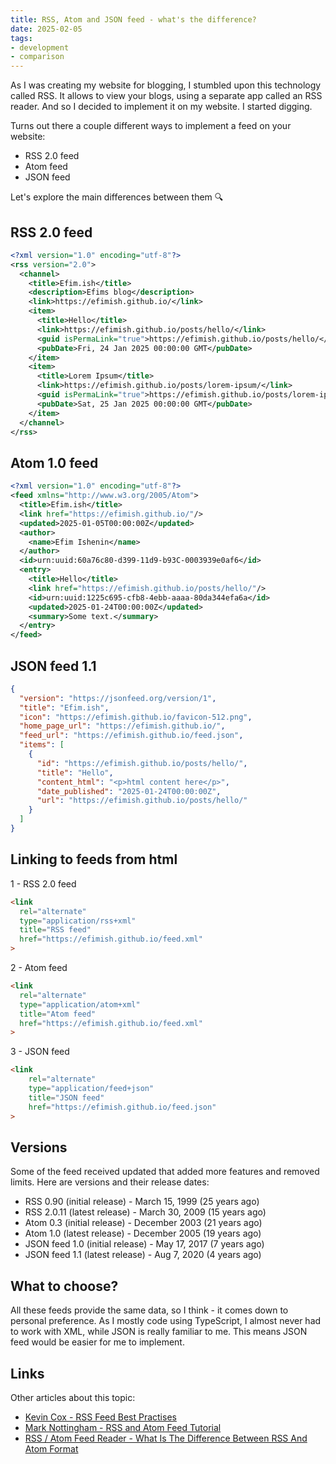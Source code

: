 ```yaml
---
title: RSS, Atom and JSON feed - what's the difference?
date: 2025-02-05
tags:
- development
- comparison
---
```


As I was creating my website for blogging, I stumbled upon this technology called RSS. It allows to view your blogs, using a separate app called an RSS reader. And so I decided to implement it on my website. I started digging.

Turns out there a couple different ways to implement a feed on your website:

- RSS 2.0 feed
- Atom feed
- JSON feed

Let's explore the main differences between them 🔍

## RSS 2.0 feed

```xml
<?xml version="1.0" encoding="utf-8"?>
<rss version="2.0">
  <channel>
    <title>Efim.ish</title>
    <description>Efims blog</description>
    <link>https://efimish.github.io/</link>
    <item>
      <title>Hello</title>
      <link>https://efimish.github.io/posts/hello/</link>
      <guid isPermaLink="true">https://efimish.github.io/posts/hello/</guid>
      <pubDate>Fri, 24 Jan 2025 00:00:00 GMT</pubDate>
    </item>
    <item>
      <title>Lorem Ipsum</title>
      <link>https://efimish.github.io/posts/lorem-ipsum/</link>
      <guid isPermaLink="true">https://efimish.github.io/posts/lorem-ipsum/</guid>
      <pubDate>Sat, 25 Jan 2025 00:00:00 GMT</pubDate>
    </item>
  </channel>
</rss>
```

## Atom 1.0 feed

```xml
<?xml version="1.0" encoding="utf-8"?>
<feed xmlns="http://www.w3.org/2005/Atom">
  <title>Efim.ish</title>
  <link href="https://efimish.github.io/"/>
  <updated>2025-01-05T00:00:00Z</updated>
  <author>
    <name>Efim Ishenin</name>
  </author>
  <id>urn:uuid:60a76c80-d399-11d9-b93C-0003939e0af6</id>
  <entry>
    <title>Hello</title>
    <link href="https://efimish.github.io/posts/hello/"/>
    <id>urn:uuid:1225c695-cfb8-4ebb-aaaa-80da344efa6a</id>
    <updated>2025-01-24T00:00:00Z</updated>
    <summary>Some text.</summary>
  </entry>
</feed>
```

## JSON feed 1.1

```json
{
  "version": "https://jsonfeed.org/version/1",
  "title": "Efim.ish",
  "icon": "https://efimish.github.io/favicon-512.png",
  "home_page_url": "https://efimish.github.io/",
  "feed_url": "https://efimish.github.io/feed.json",
  "items": [
    {
      "id": "https://efimish.github.io/posts/hello/",
      "title": "Hello",
      "content_html": "<p>html content here</p>",
      "date_published": "2025-01-24T00:00:00Z",
      "url": "https://efimish.github.io/posts/hello/"
    }
  ]
}
```

## Linking to feeds from html

1 - RSS 2.0 feed

```html
<link
  rel="alternate"
  type="application/rss+xml"
  title="RSS feed"
  href="https://efimish.github.io/feed.xml"
>
```

2 - Atom feed

```html
<link
  rel="alternate"
  type="application/atom+xml"
  title="Atom feed"
  href="https://efimish.github.io/feed.xml"
>
```

3 - JSON feed

```html
<link
    rel="alternate"
    type="application/feed+json"
    title="JSON feed"
    href="https://efimish.github.io/feed.json"
>
```

## Versions

Some of the feed received updated that added more features and removed limits.
Here are versions and their release dates:

- RSS 0.90 (initial release) - March 15, 1999 (25 years ago)
- RSS 2.0.11 (latest release) - March 30, 2009 (15 years ago)
- Atom 0.3 (initial release) - December 2003 (21 years ago)
- Atom 1.0 (latest release) - December 2005 (19 years ago)
- JSON feed 1.0 (initial release) - May 17, 2017 (7 years ago)
- JSON feed 1.1 (latest release) - Aug 7, 2020 (4 years ago)

## What to choose?

All these feeds provide the same data, so I think - it comes down to personal preference.
As I mostly code using TypeScript, I almost never had to work with XML, while JSON is really familiar to me.
This means JSON feed would be easier for me to implement.

## Links

Other articles about this topic:

- [Kevin Cox - RSS Feed Best Practises](https://kevincox.ca/2022/05/06/rss-feed-best-practices/#formats)
- [Mark Nottingham - RSS and Atom Feed Tutorial](https://www.mnot.net/rss/tutorial/)
- [RSS / Atom Feed Reader - What Is The Difference Between RSS And Atom Format](https://rssatom.com/what_is_the_difference_between_RSS_and_atom_format.php)
